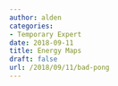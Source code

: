 ```yaml
---
author: alden
categories:
- Temporary Expert
date: 2018-09-11
title: Energy Maps
draft: false
url: /2018/09/11/bad-pong
---
```

